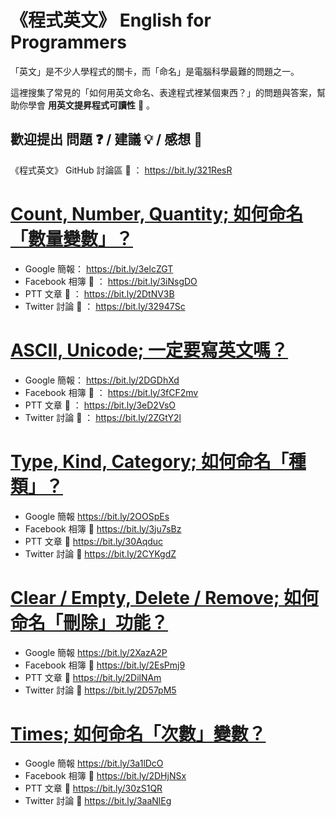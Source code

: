 # 《程式英文》 English for Programmers

「英文」是不少人學程式的關卡，而「命名」是電腦科學最難的問題之一。

這裡搜集了常見的「如何用英文命名、表達程式裡某個東西？」的問題與答案，幫助你學會 **用英文提昇程式可讀性** 🔎 。

## 歡迎提出 問題 ❓ / 建議 💡 / 感想 💭

《程式英文》 GitHub 討論區 💬 ： https://bit.ly/321ResR

# [Count, Number, Quantity; 如何命名「數量變數」？](https://bit.ly/3elcZGT)

* Google 簡報： https://bit.ly/3elcZGT
* Facebook 相簿 💬 ： https://bit.ly/3iNsgDO
* PTT 文章 💬 ： https://bit.ly/2DtNV3B
* Twitter 討論 💬 ： https://bit.ly/32947Sc

# [ASCII, Unicode; 一定要寫英文嗎？](https://bit.ly/2DGDhXd)

* Google 簡報： https://bit.ly/2DGDhXd
* Facebook 相簿 💬 ： https://bit.ly/3fCF2mv
* PTT 文章 💬 ： https://bit.ly/3eD2VsO
* Twitter 討論 💬 ： https://bit.ly/2ZGtY2l

# [Type, Kind, Category; 如何命名「種類」？](https://bit.ly/2OOSpEs)

* Google 簡報 https://bit.ly/2OOSpEs
* Facebook 相簿 💬 https://bit.ly/3ju7sBz
* PTT 文章 💬 https://bit.ly/30Aqduc
* Twitter 討論 💬 https://bit.ly/2CYKgdZ

# [Clear / Empty, Delete / Remove; 如何命名「刪除」功能？](https://bit.ly/2XazA2P)

* Google 簡報 https://bit.ly/2XazA2P
* Facebook 相簿 💬 https://bit.ly/2EsPmj9
* PTT 文章 💬 https://bit.ly/2DilNAm
* Twitter 討論 💬 https://bit.ly/2D57pM5

# [Times; 如何命名「次數」變數？](https://bit.ly/3a1lDcO)

* Google 簡報 https://bit.ly/3a1lDcO
* Facebook 相簿 💬 https://bit.ly/2DHjNSx
* PTT 文章 💬 https://bit.ly/30zS1QR
* Twitter 討論 💬 https://bit.ly/3aaNlEg
